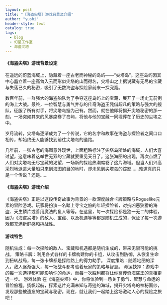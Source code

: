 ```yaml
---
layout: post
title: "《海盗尖塔》游戏背景及介绍"
author: "yushi"
header-style: text
catalog: true
tags:
  - blog
  - 幻星工作室
  - 海盗尖塔
---
```


#### 《海盗尖塔》游戏背景设定
在遥远的蔚蓝海域上，隐藏着一座古老而神秘的岛屿——“尖塔岛”。这座岛屿因其中心矗立着一座高耸入云而形似尖塔的山而得名，尖塔山之上据说藏有无尽的宝藏与失落已久的秘密，吸引了无数海盗与探险家前来一探究竟。

数百年前，一群强大的海盗船队为了争夺这座岛屿上的宝藏，展开了一场史无前例的海上大战。最终，一位智慧与勇气并存的传奇海盗王凭借超凡的策略与强大的舰队，征服了所有对手，将尖塔岛据为己有。然而，就在他即将揭开尖塔秘密的那一刻，一场突如其来的风暴席卷了岛屿，将他与他的宝藏一同埋葬在了历史的尘埃之中。

岁月流转，尖塔岛逐渐成为了一个传说，它的名字和故事在海盗与探险者之间口口相传，却始终无人能够找到前往尖塔岛的道路。

几年前，一张古老的海图意外现世，上面粗略标注了尖塔岛所处的海域，人们大喜过望，这意味着这举世无双的宝藏就要重见天日了。这张海图的出现，再次点燃了人们对尖塔岛无尽宝藏的渴望，一场新的探险热潮席卷了这片海域。但当人们兴高采烈地派遣大量船只来到海图的目的地时，却未见到尖塔岛的踪影……难道真的只是一个传说？还是……

#### 《海盗尖塔》游戏介绍
《海盗尖塔》正是以这段传奇故事为背景的一款深度融合卡牌策略与Roguelike元素的冒险游戏。玩家将扮演一名踏上寻宝之旅的年轻探险者，对抗凶恶狡猾的海盗、天生鳞片或善用魔法的鱼人等等。在这里，每一次探险都是独一无二的体验，因为《海盗尖塔》的敌人、宝藏、以及机遇等等都是随机生成的，保证了每一次游戏都充满新鲜感和挑战性。

#### 游戏特色
随机生成：每一次探险的敌人、宝藏和机遇都是随机生成的，带来无限可能的挑战。
策略卡牌：利用各式各样的卡牌构建你的卡组，从攻击到防御，从恢复生命到扭转战局，每一张卡牌都是探险路上的得力助手。
深度策略：随着地图的深入，敌人逐渐强大，每一场战斗都考验着玩家的策略与智慧。
命运抉择：游戏中的每一次选择都可能影响你的命运，而每一次胜利都将让你离传奇海盗王的真相更近一步。
游戏体验
在《海盗尖塔》中，你将体验到一场关于勇气、智慧与命运的冒险旅程。扬帆起航，探索这片充满未知与奇迹的海域，揭开尖塔岛的神秘面纱，发现那些被遗忘的宝藏与秘密。现在，就让我们一起踏上这场激动人心的探险之旅吧！
